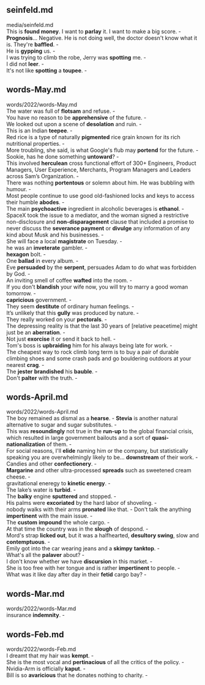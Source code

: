 ## seinfeld.md ## 
media/seinfeld.md  
This is **found money**. I want to **parlay** it. I want to make a big score. -  
**Prognosis**... Negative. He is not doing well, the doctor doesn't know what it is. They're **baffled**. -   
He is **gypping** us. -  
I was trying to climb the robe, Jerry was **spotting** me. -  
I did not **leer**. -  
It's not like **spotting** a **toupee**. -  

## words-May.md ## 
words/2022/words-May.md  
The water was full of **flotsam** and refuse. -  
You have no reason to be **apprehensive** of the future. -  
We looked out upon a scene of **desolation** and ruin. -  
This is an Indian **teepee**. -  
Red rice is a type of naturally **pigmented** rice grain known for its rich nutritional properties. -  
More troubling, she said, is what Google's flub may **portend** for the future. -  
Sookie, has he done something **untoward**? -  
This involved **herculean** cross functional effort of 300+ Engineers, Product Managers, User Experience, Merchants, Program Managers and Leaders across Sam’s Organization. -  
There was nothing **portentous** or solemn about him. He was bubbling with humour. -  
Most people continue to use good old-fashioned locks and keys to access their humble **abodes**. -  
The main **psychoactive** ingredient in alcoholic beverages is **ethanol**. -  
SpaceX took the issue to a mediator, and the woman signed a restrictive non-disclosure and **non-disparagement** clause that included a promise to never discuss the **severance payment** or **divulge** any information of any kind about Musk and his businesses. -  
She will face a local **magistrate** on Tuesday. -  
he was an **inveterate** gambler. -  
**hexagon** bolt. -  
One **ballad** in every album. -  
Eve **persuaded** by the **serpent**, persuades Adam to do what was forbidden by God. -  
An inviting smell of coffee **wafted** into the room. -  
If you don't **blandish** your wife now, you will try to marry a good woman tomorrow. -   
**capricious** government. -  
They seem **destitute** of ordinary human feelings. -  
It’s unlikely that this **gully** was produced by nature. -  
They really worked on your **pectorals**. -  
The depressing reality is that the last 30 years of [relative peacetime] might just be an **aberration**. -  
Not just **exorcise** it or send it back to hell. -  
Tom's boss is **upbraiding** him for his always being late for work. -  
The cheapest way to rock climb long term is to buy a pair of durable climbing shoes and some crash pads and go bouldering outdoors at your nearest **crag**. -  
The **jester** **brandished** his **bauble**. -  
Don't **palter** with the truth. -  

## words-April.md ## 
words/2022/words-April.md  
The boy remained as dismal as a **hearse**. - 
**Stevia** is another natural alternative to sugar and sugar substitutes. -  
This was **resoundingly** not true in the **run-up** to the global financial crisis, which resulted in large government bailouts and a sort of **quasi-nationalization** of them. -  
For social reasons, I'll **elide** naming him or the company, but statistically speaking you are overwhelmingly likely to be... **downstream** of their work. -  
Candies and other **confectionery**. -  
**Margarine** and other ultra-processed **spreads** such as sweetened cream cheese. -  
gravitational eneregy to **kinetic energy**. -  
The lake’s water is **turbid**. -   
The **balky** engine **sputtered** and stopped. -  
His palms were **excoriated** by the hard labor of shoveling. -  
nobody walks with their arms **pronated** like that. - 
Don't talk the anything **impertinent** with the main issue. -  
The **custom** **impound** the whole cargo. -  
At that time the country was in the **slough** of despond. -  
Mord's strap **licked out**, but it was a halfhearted, **desultory swing**, slow and **contemptuous**. -  
Emily got into the car wearing jeans and a **skimpy** **tanktop**. -  
What's all the **palaver** about? -  
I don't know whether we have **discursion** in this market. -  
She is too free with her tongue and is rather **impertinent** to people. -  
What was it like day after day in their **fetid** cargo bay? -  

## words-Mar.md ## 
words/2022/words-Mar.md  
insurance **indemnity**. - 

## words-Feb.md ## 
words/2022/words-Feb.md  
I dreamt that my hair was **kempt**. -  
She is the most vocal and **pertinacious** of all the critics of the policy. -  
Nvidia-Arm is officially **kaput**. -  
Bill is so **avaricious** that he donates nothing to charity. -  
